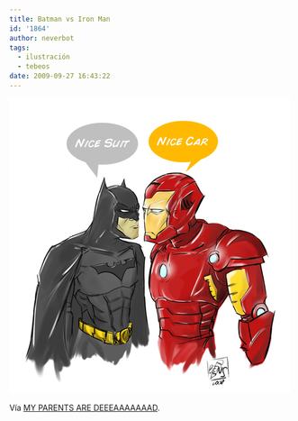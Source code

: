 ```yaml
---
title: Batman vs Iron Man
id: '1864'
author: neverbot
tags:
  - ilustración
  - tebeos
date: 2009-09-27 16:43:22
---
```


[![](./batman-vs-iron-man/L9l7FfkMOhycles1aHRlUgMjo1_500.jpg)](http://goddombotmon.tumblr.com/post/67036198/porco-voador-2008-12-26-01-16-48)

Vía [MY PARENTS ARE DEEEAAAAAAAD](http://goddombotmon.tumblr.com/post/67036198/porco-voador-2008-12-26-01-16-48).
